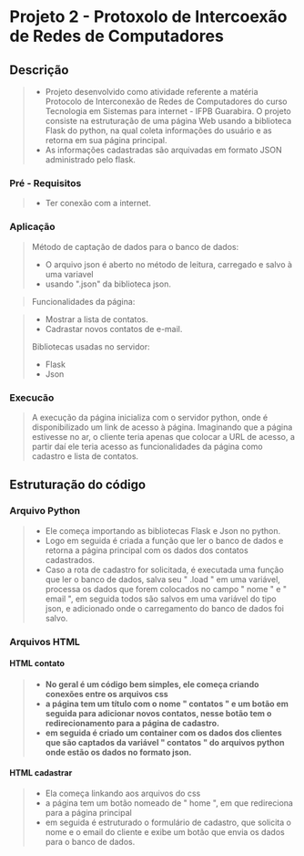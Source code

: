 <h1> Projeto 2 - Protoxolo de Intercoexão de Redes de Computadores</h1>
<h2> Descrição </h2>

> * Projeto desenvolvido como atividade referente a matéria Protocolo de Interconexão de Redes de Computadores do curso Tecnologia em Sistemas para internet - IFPB Guarabira.
>  O projeto consiste na estruturação de uma página Web usando a biblioteca Flask do python, na qual coleta informações do usuário e as retorna em sua página principal.
> * As informações cadastradas são arquivadas em formato JSON administrado pelo flask.

<h3> Pré - Requisitos </h3>

> * Ter conexão com a internet.

<h3>  Aplicação </h3>

> Método de captação de dados para o banco de dados:
> 
> * O arquivo json é aberto no método de leitura, carregado e salvo à uma variavel 
> * usando ".json" da biblioteca json.

> Funcionalidades da página:

> * Mostrar a lista de contatos.
> * Cadrastar novos contatos de e-mail.
>
> Bibliotecas usadas no servidor:
>
> * Flask
> * Json

<h3> Execucão </h3>

> A execução da página inicializa com o servidor python, onde é disponibilizado um link de acesso à página.
> Imaginando que a página estivesse no ar, o cliente teria apenas que colocar a URL de acesso, a partir daí ele teria acesso as funcionalidades da página como cadastro e lista de contatos.

<h2> Estruturação do código </h2>

<h3> Arquivo Python </h3>

> * Ele começa importando as bibliotecas Flask e Json no python.
> * Logo em seguida é criada a função que ler o banco de dados e retorna a página principal com os dados dos contatos cadastrados.
> * Caso a rota de cadastro for solicitada, é executada uma função que ler o banco de dados, salva seu " .load " em uma variável, processa os dados que forem colocados no campo " nome " e " email ", em seguida todos são salvos em uma variável do tipo json, e adicionado onde o carregamento do banco de dados foi salvo.

<h3> Arquivos HTML </h3>
<h4> HTML contato <h4>

> * No geral é um código bem simples, ele começa criando conexões entre os arquivos css
> * a página tem um título com o nome " contatos " e um botão em seguida para adicionar novos contatos, nesse botão tem o redirecionamento para a página de cadastro.
> * em seguida é criado um container com os dados dos clientes que são captados da variável " contatos " do arquivos python onde estão os dados no formato json.

<h4> HTML cadastrar </h4>

> * Ela começa linkando aos arquivos do css
> * a página tem um botão nomeado de " home ", em que redireciona para a página principal
> * em seguida é estruturado o formulário de cadastro, que solicita o nome e o email do cliente e exibe um botão que envia os dados para o banco de dados. 
